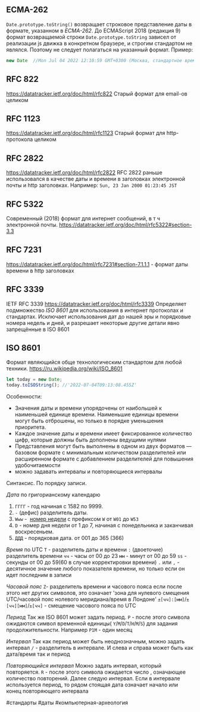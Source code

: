 ## ECMA-262
`Date.prototype.toString()` возвращает строковое представление даты в формате, указанном в *ECMA-262*. До ECMAScript 2018 (редакция 9) формат возвращаемой строки `Date.prototype.toString` зависел от реализации js движка в конкретном браузере, и строгим стандартом не являлся. Поэтому не следует полагаться на указанный формат. Пример:
```javascript
new Date  //Mon Jul 04 2022 12:10:59 GMT+0300 (Москва, стандартное время)
```

## RFC 822
https://datatracker.ietf.org/doc/html/rfc822 
Старый формат для email-ов целиком

## RFC 1123
https://datatracker.ietf.org/doc/html/rfc1123
Старый формат для http-протокола целиком

## RFC 2822
https://datatracker.ietf.org/doc/html/rfc2822
RFC 2822 раньше использовался в качестве даты и времени в заголовках электронной почты и http заголовках. Например:
`Sun, 23 Jan 2000 01:23:45 JST`

## RFC 5322
Современный (2018) формат для интернет сообщений, в т ч электронной почты. 
https://datatracker.ietf.org/doc/html/rfc5322#section-3.3

## RFC 7231
https://datatracker.ietf.org/doc/html/rfc7231#section-7.1.1.1  - формат даты времени в http заголовках


## RFC 3339
IETF RFC 3339 https://datatracker.ietf.org/doc/html/rfc3339 Определяет подмножество *ISO 8601* для использования в интернет протоколах и стандартах. Исключает использования дат до нашей эры и порядковые номера недель и дней, и разрешает некоторые другие детали явно запрещённые в ISO 8601


## ISO 8601
Формат являющийся обще технологическим стандартом для любой техники.  https://ru.wikipedia.org/wiki/ISO_8601
```javascript
let today = new Date;
today.toISOString(); //'2022-07-04T09:13:08.455Z'

```
Особенности:
- Значения даты и времени упорядочены от наибольшей к наименьшей единице времени. Наименьшие единицы времени могут быть отброшены, но только в порядке уменьшения приоритета. 
- Каждое значение даты и времени имеет фиксированное количество цифр, которые должны быть дополнены ведущими нулями
- Представления могут быть выполнены в одном из двух форматов — базовом формате с минимальным количеством разделителей или расширенном формате с добавлением разделителей для повышения удобочитаемости
- можно задавать интервалы и повторяющиеся интервалы

Синтаксис. По порядку записи. 

*Дата* по григорианскому календарю
1. `ГГГГ` - год начиная с 1582 по 9999. 
2. `-` (дефис) разделитель даты.
3. `Www` -  [номер недели](https://en.wikipedia.org/wiki/Week_number "Номер недели") с префиксом `W` от `W01` до `W53`
4. `D` - номер дня недели от 1 до 7, начиная с понедельника и заканчивая воскресеньем.
5. `ДДД` - порядковая дата.  от 001 до 365 (366)

*Время* по UTC
`T` - разделитель даты и времени
`:` (двоеточие) разделитель времени
`чч` - часы от 00 до 23
`мм` - минут от 00 до 59
`ss` - секунды от 00 до 59(60 в случае корректировки времени)
`.` или `,` - десятичное значение любого показателя времени, но только если он идет последним в записи

*Часовой пояс*
`Z`- разделитель времени и часового пояса
если после этого нет других символов, это означает 'зона для нулевого смещения UTC/часовой пояс нолевого меридиана/время в Лондоне'
`±[чч]:[мм]`/`±[чч][мм]`/`±[чч]` - смещение часового пояса по UTC

*Период*
Так же ISO 8601 может задать период.
`P` - после этого символа ожидаются символ временной единицы( `Y`/`M`/`D`/`T`/`H`/`M`/`S`) для задания продолжительности. Например `P1M` - один месяц

*Интервал*
Так как период может быть неоднозначным, можно задать интервал
`/` - разделитель в интервале. И слева и справа может быть как дата/время так и период

*Повторяющийся интервал*
Можно задать интервал, который повторяется.
`R` - после этого символа ожидается число , означающее количество повторений. Далее следую интервал. Если в интервале используется период, то рядом стоящая дата  означает начало или конец повторяющего интервала

#стандарты #даты #компьютерная-археология 




